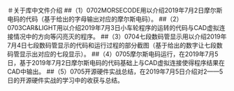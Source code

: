 ＃关于库中文件介绍
##（1）0702MORSECODE用以介绍2019年7月2日摩尔斯电码的代码（基于给出的字母输出对应的摩尔斯电码）。
##（2）0703CAR&LIGHT用以介绍2019年7月3日小车轮程序的运转的代码与CAD虚拟连接情况中的方向等闪亮灭的程序。
##（3）0704七段数码管显示用以介绍2019年7月4日七段数码管显示的代码和运行过程的部分截图（基于给出的数字让七段数码管显示出对应的七段显示）。
##（4）0705摩尔斯电码运行，在2019年7月5日，基于2019年7月2日摩尔斯电码的代码基础上与CAD虚拟连接使得程序结果在CAD中输出。
##（5）0705开源硬件实战总结，在2019年7月5日介绍对2——5日的开源硬件实战的学习中的收获与总结。
